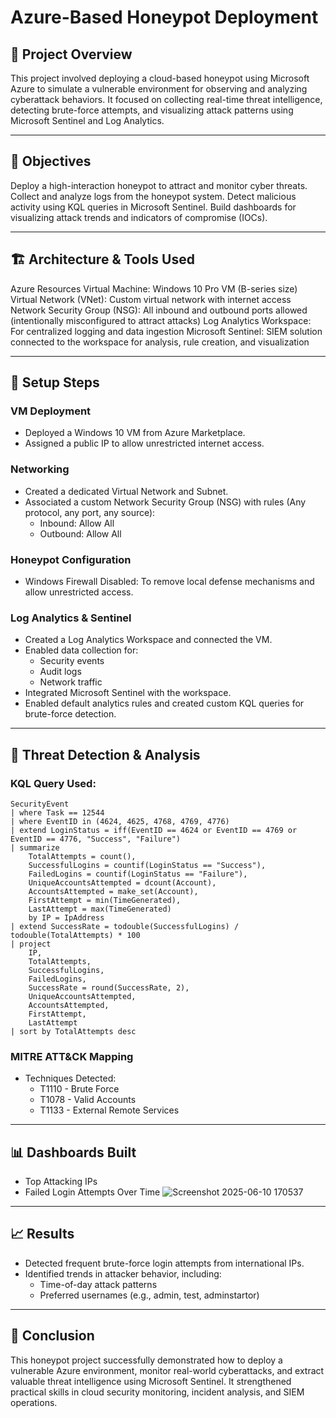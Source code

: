 # Azure-Based Honeypot Deployment

## 📌 Project Overview
This project involved deploying a cloud-based honeypot using Microsoft Azure to simulate a vulnerable environment for observing and analyzing cyberattack behaviors. It focused on collecting real-time threat intelligence, detecting brute-force attempts, and visualizing attack patterns using Microsoft Sentinel and Log Analytics.

---

## 🎯 Objectives
Deploy a high-interaction honeypot to attract and monitor cyber threats.
Collect and analyze logs from the honeypot system.
Detect malicious activity using KQL queries in Microsoft Sentinel.
Build dashboards for visualizing attack trends and indicators of compromise (IOCs).

---

## 🏗️ Architecture & Tools Used
Azure Resources
Virtual Machine: Windows 10 Pro VM (B-series size)
Virtual Network (VNet): Custom virtual network with internet access
Network Security Group (NSG): All inbound and outbound ports allowed (intentionally misconfigured to attract attacks)
Log Analytics Workspace: For centralized logging and data ingestion
Microsoft Sentinel: SIEM solution connected to the workspace for analysis, rule creation, and visualization

---

## 🔧 Setup Steps
### VM Deployment
- Deployed a Windows 10 VM from Azure Marketplace.
- Assigned a public IP to allow unrestricted internet access.


### Networking
- Created a dedicated Virtual Network and Subnet.
- Associated a custom Network Security Group (NSG) with rules (Any protocol, any port, any source):
  - Inbound: Allow All 
  - Outbound: Allow All


### Honeypot Configuration
- Windows Firewall Disabled: To remove local defense mechanisms and allow unrestricted access.


### Log Analytics & Sentinel
- Created a Log Analytics Workspace and connected the VM.
- Enabled data collection for:
  - Security events
  - Audit logs
  - Network traffic
- Integrated Microsoft Sentinel with the workspace.
- Enabled default analytics rules and created custom KQL queries for brute-force detection.

---

## 🧪 Threat Detection & Analysis

### KQL Query Used:
```kql
SecurityEvent
| where Task == 12544
| where EventID in (4624, 4625, 4768, 4769, 4776)
| extend LoginStatus = iff(EventID == 4624 or EventID == 4769 or EventID == 4776, "Success", "Failure")
| summarize
    TotalAttempts = count(),
    SuccessfulLogins = countif(LoginStatus == "Success"),
    FailedLogins = countif(LoginStatus == "Failure"),
    UniqueAccountsAttempted = dcount(Account),
    AccountsAttempted = make_set(Account),
    FirstAttempt = min(TimeGenerated),
    LastAttempt = max(TimeGenerated)
    by IP = IpAddress
| extend SuccessRate = todouble(SuccessfulLogins) / todouble(TotalAttempts) * 100
| project
    IP,
    TotalAttempts,
    SuccessfulLogins,
    FailedLogins,
    SuccessRate = round(SuccessRate, 2),
    UniqueAccountsAttempted,
    AccountsAttempted,
    FirstAttempt,
    LastAttempt
| sort by TotalAttempts desc
```
### MITRE ATT&CK Mapping
- Techniques Detected:
  - T1110 - Brute Force
  - T1078 - Valid Accounts
  - T1133 - External Remote Services
---

## 📊 Dashboards Built
- Top Attacking IPs
- Failed Login Attempts Over Time
![Screenshot 2025-06-10 170537](https://github.com/user-attachments/assets/59a89e4f-7fa0-45d7-a870-cd09e66bce7c)
---

## 📈 Results
- Detected frequent brute-force login attempts from international IPs.
- Identified trends in attacker behavior, including:
  - Time-of-day attack patterns
  - Preferred usernames (e.g., admin, test, adminstartor)

---

## 📝 Conclusion
This honeypot project successfully demonstrated how to deploy a vulnerable Azure environment, monitor real-world cyberattacks, and extract valuable threat intelligence using Microsoft Sentinel. It strengthened practical skills in cloud security monitoring, incident analysis, and SIEM operations.

